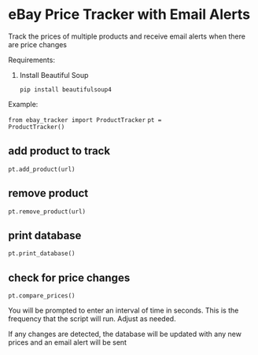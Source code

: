 # eBay Price Tracker with Email Alerts

Track the prices of multiple products and receive email alerts when there are price changes

Requirements: 

1. Install Beautiful Soup

   <code>pip install beautifulsoup4</code>

Example:

<code>from ebay_tracker import ProductTracker</code>
<code>pt = ProductTracker()</code>

## add product to track
<code>pt.add_product(url)</code>

## remove product
<code>pt.remove_product(url)</code>

## print database
<code>pt.print_database()</code>

## check for price changes
<code>pt.compare_prices()</code>

You will be prompted to enter an interval of time in seconds. This is the frequency that the script will run. Adjust as needed.

If any changes are detected, the database will be updated with any new prices and an email alert will be sent
